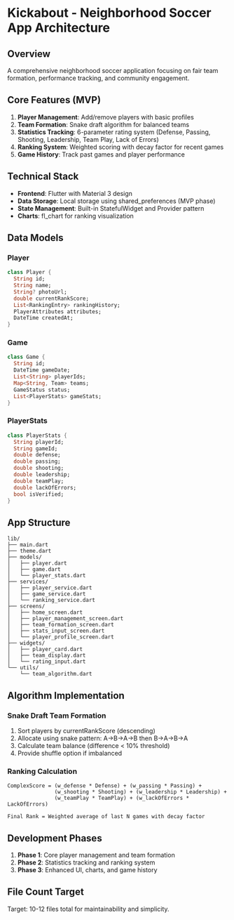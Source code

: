 # Kickabout - Neighborhood Soccer App Architecture

## Overview
A comprehensive neighborhood soccer application focusing on fair team formation, performance tracking, and community engagement.

## Core Features (MVP)
1. **Player Management**: Add/remove players with basic profiles
2. **Team Formation**: Snake draft algorithm for balanced teams
3. **Statistics Tracking**: 6-parameter rating system (Defense, Passing, Shooting, Leadership, Team Play, Lack of Errors)
4. **Ranking System**: Weighted scoring with decay factor for recent games
5. **Game History**: Track past games and player performance

## Technical Stack
- **Frontend**: Flutter with Material 3 design
- **Data Storage**: Local storage using shared_preferences (MVP phase)
- **State Management**: Built-in StatefulWidget and Provider pattern
- **Charts**: fl_chart for ranking visualization

## Data Models

### Player
```dart
class Player {
  String id;
  String name;
  String? photoUrl;
  double currentRankScore;
  List<RankingEntry> rankingHistory;
  PlayerAttributes attributes;
  DateTime createdAt;
}
```

### Game
```dart
class Game {
  String id;
  DateTime gameDate;
  List<String> playerIds;
  Map<String, Team> teams;
  GameStatus status;
  List<PlayerStats> gameStats;
}
```

### PlayerStats
```dart
class PlayerStats {
  String playerId;
  String gameId;
  double defense;
  double passing;
  double shooting;
  double leadership;
  double teamPlay;
  double lackOfErrors;
  bool isVerified;
}
```

## App Structure
```
lib/
├── main.dart
├── theme.dart
├── models/
│   ├── player.dart
│   ├── game.dart
│   └── player_stats.dart
├── services/
│   ├── player_service.dart
│   ├── game_service.dart
│   └── ranking_service.dart
├── screens/
│   ├── home_screen.dart
│   ├── player_management_screen.dart
│   ├── team_formation_screen.dart
│   ├── stats_input_screen.dart
│   └── player_profile_screen.dart
├── widgets/
│   ├── player_card.dart
│   ├── team_display.dart
│   └── rating_input.dart
└── utils/
    └── team_algorithm.dart
```

## Algorithm Implementation

### Snake Draft Team Formation
1. Sort players by currentRankScore (descending)
2. Allocate using snake pattern: A→B→A→B then B→A→B→A
3. Calculate team balance (difference < 10% threshold)
4. Provide shuffle option if imbalanced

### Ranking Calculation
```
ComplexScore = (w_defense * Defense) + (w_passing * Passing) + 
               (w_shooting * Shooting) + (w_leadership * Leadership) + 
               (w_teamPlay * TeamPlay) + (w_lackOfErrors * LackOfErrors)

Final Rank = Weighted average of last N games with decay factor
```

## Development Phases
1. **Phase 1**: Core player management and team formation
2. **Phase 2**: Statistics tracking and ranking system
3. **Phase 3**: Enhanced UI, charts, and game history

## File Count Target
Target: 10-12 files total for maintainability and simplicity.